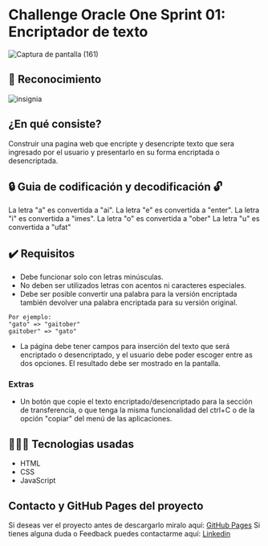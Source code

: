 # Challenge Oracle One Sprint 01: Encriptador de texto
![Captura de pantalla (161)](https://user-images.githubusercontent.com/107779230/214112807-b697f338-c6d7-47aa-971c-02fdd7fa8583.png)

## 🏅 Reconocimiento
![insignia](https://user-images.githubusercontent.com/107779230/214112674-4c040eeb-3f29-46ab-a5d4-75e8284f645f.png)

## ¿En qué consiste?
Construir una pagina web que encripte y desencripte texto que sera ingresado por el usuario y presentarlo en su forma encriptada o desencriptada.

##  🔒 Guia de codificación y decodificación 🔓
La letra "a" es convertida a "ai".
La letra "e" es convertida a "enter".
La letra "i" es convertida a "imes".
La letra "o" es convertida a "ober"
La letra "u" es convertida a "ufat"

## ✔️ Requisitos
- Debe funcionar solo con letras minúsculas.
- No deben ser utilizados letras con acentos ni caracteres especiales.
- Debe ser posible convertir una palabra para la versión encriptada también devolver una palabra encriptada para su versión original.

```
Por ejemplo:
"gato" => "gaitober"
gaitober" => "gato"
```
- La página debe tener campos para inserción del texto que será encriptado o desencriptado, y el usuario debe poder escoger entre as dos opciones.
El resultado debe ser mostrado en la pantalla.

### Extras
- Un botón que copie el texto encriptado/desencriptado para la sección de transferencia, o que tenga la misma funcionalidad del ctrl+C o de la opción "copiar" del menú de las aplicaciones.

## 👨🏽‍💻 Tecnologias usadas
- HTML
- CSS
- JavaScript

## Contacto y GitHub Pages del proyecto
Si deseas ver el proyecto antes de descargarlo miralo aquí: [GitHub Pages](https://rodys2003.github.io/Encriptador-de-Texto/)
Si tienes alguna duda o Feedback puedes contactarme aquí: [Linkedin](www.linkedin.com/in/rodys-rodriguez)
